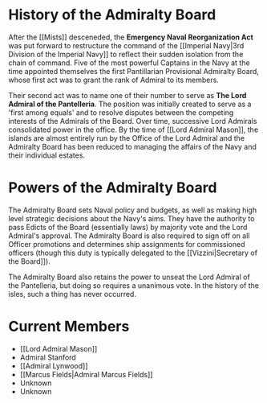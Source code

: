 # History of the Admiralty Board
After the [[Mists]] desceneded, the **Emergency Naval Reorganization Act** was put forward to restructure the command of the [[Imperial Navy|3rd Division of the Imperial Navy]] to reflect their sudden isolation from the chain of command.  Five of the most powerful Captains in the Navy at the time appointed themselves the first Pantillarian Provisional Admiralty Board, whose first act was to grant the rank of Admiral to its members.

Their second act was to name one of their number to serve as **The Lord Admiral of the Pantelleria**.  The position was initially created to serve as a 'first among equals' and to resolve disputes between the competing interests of the Admirals of the Board.  Over time, successive Lord Admirals consolidated power in the office.  By the time of [[Lord Admiral Mason]], the islands are almost entirely run by the Office of the Lord Admiral and the Admiralty Board has been reduced to managing the affairs of the Navy and their individual estates.

# Powers of the Admiralty Board
The Admiralty Board sets Naval policy and budgets, as well as making high level strategic decisions about the Navy's aims.  They have the authority to pass Edicts of the Board (essentially laws) by majority vote and the Lord Admiral's approval.  The Admiralty Board is also required to sign off on all Officer promotions and determines ship assignments for commissioned officers (though this duty is typically delegated to the [[Vizzini|Secretary of the Board]]).

The Admiralty Board also retains the power to unseat the Lord Admiral of the Pantelleria, but doing so requires a unanimous vote.  In the history of the isles, such a thing has never occurred.

# Current Members
- [[Lord Admiral Mason]]
- Admiral Stanford
- [[Admiral Lynwood]]
- [[Marcus Fields|Admiral Marcus Fields]]
- Unknown
- Unknown